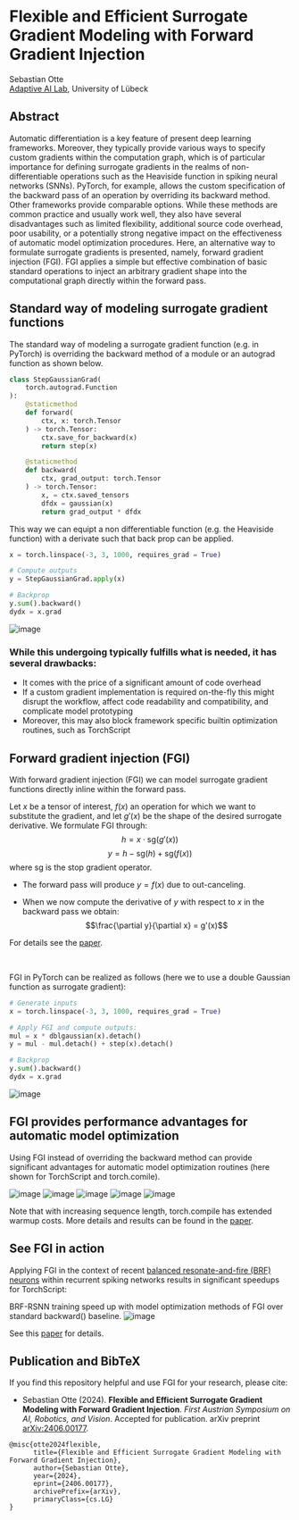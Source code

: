 # Flexible and Efficient Surrogate Gradient Modeling with Forward Gradient Injection
Sebastian Otte<br>
[Adaptive AI Lab](https://www.adaptiveailab.com), University of Lübeck

## Abstract

Automatic differentiation is a key feature of present deep learning frameworks. Moreover, they typically provide various ways to specify custom gradients within the computation graph, which is of particular importance for defining surrogate gradients in the realms of non-differentiable operations such as the Heaviside function in spiking neural networks (SNNs). PyTorch, for example, allows the custom specification of the backward pass of an operation by overriding its backward method. Other frameworks provide comparable options. While these methods are common practice and usually work well, they also have several disadvantages such as limited flexibility, additional source code overhead, poor usability, or a potentially strong negative impact on the effectiveness of automatic model optimization procedures. Here, an alternative way to formulate surrogate gradients is presented, namely, forward gradient injection (FGI). FGI applies a simple but effective combination of basic standard operations to inject an arbitrary gradient shape into the computational graph directly within the forward pass. 

## Standard way of modeling surrogate gradient functions
The standard way of modeling a surrogate gradient function (e.g. in PyTorch) is overriding the backward method of a module or an autograd function as shown below.

```python
class StepGaussianGrad(
    torch.autograd.Function
):
    @staticmethod
    def forward(
        ctx, x: torch.Tensor
    ) -> torch.Tensor:
        ctx.save_for_backward(x)
        return step(x)

    @staticmethod
    def backward(
        ctx, grad_output: torch.Tensor
    ) -> torch.Tensor:
        x, = ctx.saved_tensors
        dfdx = gaussian(x)
        return grad_output * dfdx
```

This way we can equipt a non differentiable function (e.g. the Heaviside function) with a derivate such that back prop can be applied.

```python
x = torch.linspace(-3, 3, 1000, requires_grad = True)

# Compute outputs
y = StepGaussianGrad.apply(x)

# Backprop
y.sum().backward()
dydx = x.grad
```

![image](https://github.com/AdaptiveAILab/fgi/assets/3898842/25141a16-1586-40fc-bf9f-8e41ac2d67f2)


### While this undergoing typically fulfills what is needed, it has several drawbacks:

- It comes with the price of a significant amount of code overhead
- If a custom gradient implementation is required on-the-fly this might disrupt the workflow, affect code readability and compatibility, and complicate model prototyping
- Moreover, this may also block framework specific builtin optimization routines, such as TorchScript

## Forward gradient injection (FGI)

With forward gradient injection (FGI) we can model surrogate gradient functions directly inline within the forward pass.

Let $x$ be a tensor of interest, $f(x)$ an operation for which we want to substitute the gradient, and let $g'(x)$ be the shape of the desired surrogate derivative. We formulate FGI through:
$$h = x \cdot \text{sg}(g'(x))$$
$$y = h − \text{sg}(h) + \text{sg}(f(x))$$
where $\text{sg}$ is the stop gradient operator. 

- The forward pass will produce $y = f(x)$ due to out-canceling.

- When we now compute the derivative of $y$ with respect to $x$ in the backward pass we obtain: $$\frac{\partial y}{\partial x} = g'(x)$$

For details see the [paper](https://arxiv.org/pdf/2406.00177).

<br>

FGI in PyTorch can be realized as follows (here we to use a double Gaussian function as surrogate gradient):

```python
# Generate inputs
x = torch.linspace(-3, 3, 1000, requires_grad = True)

# Apply FGI and compute outputs:
mul = x * dblgaussian(x).detach()
y = mul - mul.detach() + step(x).detach()

# Backprop
y.sum().backward()
dydx = x.grad
```

![image](https://github.com/AdaptiveAILab/fgi/assets/3898842/b9e7cfd2-8939-4d86-a5b2-596dc51b6e8c)


## FGI provides performance advantages for automatic model optimization

Using FGI instead of overriding the backward method can provide significant advantages for automatic model optimization routines (here shown for TorchScript and torch.comile).

![image](https://github.com/AdaptiveAILab/fgi/assets/3898842/0db6e3c8-8ac2-4872-ac75-2502d4760e95)
![image](https://github.com/AdaptiveAILab/fgi/assets/3898842/ecf3f4a9-2106-416e-bceb-d8f6ee63efb3)
![image](https://github.com/AdaptiveAILab/fgi/assets/3898842/19d3d26d-3db5-493b-9697-afa20972a0ce)
![image](https://github.com/AdaptiveAILab/fgi/assets/3898842/faad2932-7881-4afb-947e-e269a0e02c9d)
![image](https://github.com/AdaptiveAILab/fgi/assets/3898842/10410559-7ddd-4432-8b5a-79b91886c961)

Note that with increasing sequence length, torch.compile has extended warmup costs. More details and results can be found in the [paper](https://arxiv.org/pdf/2406.00177).

## See FGI in action

Applying FGI in the context of recent [balanced resonate-and-fire (BRF) neurons](https://openreview.net/forum?id=dkdilv4XD4) within recurrent spiking networks results in significant speedups for TorchScript:

BRF-RSNN training speed up with model optimization methods of FGI over standard backward() baseline.
![image](https://github.com/AdaptiveAILab/fgi/assets/3898842/bef06d00-19f3-480d-8317-511cccc2a961)

See this [paper](https://openreview.net/forum?id=dkdilv4XD4) for details.



## Publication and BibTeX

If you find this repository helpful and use FGI for your research, please cite:

- Sebastian Otte (2024). **Flexible and Efficient Surrogate Gradient Modeling with Forward Gradient Injection**. *First Austrian Symposium on AI, Robotics, and Vision*. Accepted for publication. arXiv preprint [arXiv:2406.00177](https://arxiv.org/abs/2406.00177).

```
@misc{otte2024flexible,
      title={Flexible and Efficient Surrogate Gradient Modeling with Forward Gradient Injection}, 
      author={Sebastian Otte},
      year={2024},
      eprint={2406.00177},
      archivePrefix={arXiv},
      primaryClass={cs.LG}
}
```
